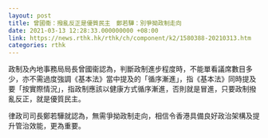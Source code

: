 ```yaml
---
layout: post
title: 曾國衞：撥亂反正是優質民主　鄭若驊：別爭拗政制走向
date: 2021-03-13 12:28:33.000000000 +08:00
link: https://news.rthk.hk/rthk/ch/component/k2/1580388-20210313.htm
categories: rthk
---
```


政制及內地事務局局長曾國衞認為，判斷政制進步程度時，不能單看議席數目多少，亦不需過度強調《基本法》當中提及的「循序漸進」，指《基本法》同時提及要「按實際情況」，指政制應該以健康方式循序漸進，否則就是冒進，只要政制撥亂反正，就是優質民主。

律政司司長鄭若驊就認為，無需爭拗政制走向，相信令香港具備良好政治架構及提升管治效能，更為重要。
